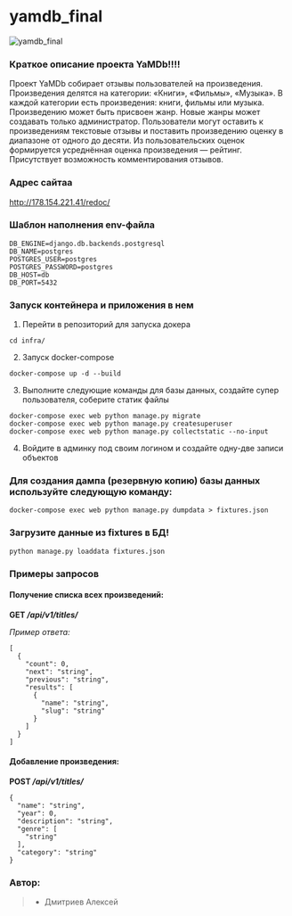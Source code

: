 # yamdb_final
![yamdb_final](https://github.com/van799/yamdb_final/actions/workflows/yamdb_workflow.yml/badge.svg)

### Краткое описание проекта YaMDb!!!!

Проект YaMDb собирает отзывы пользователей на произведения. Произведения делятся на категории: «Книги», «Фильмы», «Музыка». В каждой категории есть произведения: книги, фильмы или музыка. Произведению может быть присвоен жанр. Новые жанры может создавать только администратор. Пользователи могут оставить к произведениям текстовые отзывы и поставить произведению оценку в диапазоне от одного до десяти. Из пользовательских оценок формируется усреднённая оценка произведения — рейтинг. Присутствует возможность комментирования отзывов.

### Адрес сайтаa 
http://178.154.221.41/redoc/

### Шаблон наполнения env-файла

```
DB_ENGINE=django.db.backends.postgresql
DB_NAME=postgres
POSTGRES_USER=postgres
POSTGRES_PASSWORD=postgres
DB_HOST=db
DB_PORT=5432
```


### Запуск контейнера и приложения в нем

1. Перейти в репозиторий для запуска докера

```
cd infra/
```

2. Запуск docker-compose

```
docker-compose up -d --build
```

3. Выполните следующие команды для базы данных, создайте супер пользователя, соберите статик файлы
```
docker-compose exec web python manage.py migrate
docker-compose exec web python manage.py createsuperuser
docker-compose exec web python manage.py collectstatic --no-input
```

4. Войдите в админку под своим логином и создайте одну-две записи объектов


### Для создания дампа (резервную копию) базы данных используйте следующую команду:

```
docker-compose exec web python manage.py dumpdata > fixtures.json
```

### Загрузите данные из fixtures в БД!
```
python manage.py loaddata fixtures.json
```

### Примеры запросов

#### Получение списка всех произведений:
**GET _/api/v1/titles/_**

*Пример ответа:*
```
[
  {
    "count": 0,
    "next": "string",
    "previous": "string",
    "results": [
      {
        "name": "string",
        "slug": "string"
      }
    ]
  }
]
```

#### Добавление произведения:
**POST _/api/v1/titles/_**
```
{
  "name": "string",
  "year": 0,
  "description": "string",
  "genre": [
    "string"
  ],
  "category": "string"
}
```


### Автор:
> - Дмитриев Алексей 